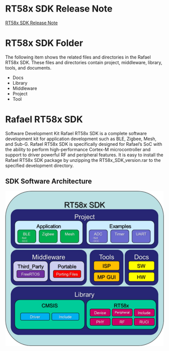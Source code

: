 # RT58x SDK Release Note
[RT58x SDK Release Note](https://github.com/RafaelMicro/RT58x_SDK/blob/main/RT58x_SDK_Release_Notes.pdf "link")

# RT58x SDK Folder
   The following item shows the related files and directories in the Rafael RT58x SDK. 
   These files and directories contain project, middleware, library, tools, and documents.
  - Docs
  - Library
  - Middleware
  - Project
  - Tool
  
# Rafael RT58x SDK
Software Development Kit
Rafael RT58x SDK is a complete software development kit for application development such as BLE, Zigbee, Mesh, and Sub-G.
Rafael RT58x SDK is specifically designed for Rafael’s SoC with the ability to perform high-performance Cortex-M microcontroller and support to driver powerful RF and peripheral features.
It is easy to install the Rafael RT58x SDK package by unzipping the RT58x_SDK_version.rar to the specified development directory.

## SDK Software Architecture
![image](https://github.com/RafaelMicro/RT58x_SDK/blob/main/images/SDK_SW_Architecture.jpg)
